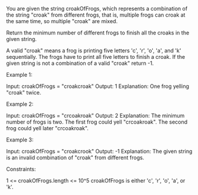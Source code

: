 You are given the string croakOfFrogs, which represents a combination of the
string "croak" from different frogs, that is, multiple frogs can croak at the
same time, so multiple "croak" are mixed.

Return the minimum number of different frogs to finish all the croaks in the
given string.

A valid "croak" means a frog is printing five letters 'c', 'r', 'o', 'a', and
'k' sequentially. The frogs have to print all five letters to finish a croak.
If the given string is not a combination of a valid "croak" return -1.


Example 1:


Input: croakOfFrogs = "croakcroak"
Output: 1 
Explanation: One frog yelling "croak" twice.


Example 2:


Input: croakOfFrogs = "crcoakroak"
Output: 2 
Explanation: The minimum number of frogs is two. 
The first frog could yell "crcoakroak".
The second frog could yell later "crcoakroak".


Example 3:


Input: croakOfFrogs = "croakcrook"
Output: -1
Explanation: The given string is an invalid combination of "croak" from
different frogs.



Constraints:


1 <= croakOfFrogs.length <= 10^5
croakOfFrogs is either 'c', 'r', 'o', 'a', or 'k'.




